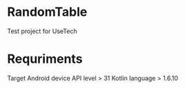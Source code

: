 # RandomTable
Test project for UseTech

# Requriments
Target Android device API level > 31
Kotlin language > 1.6.10
